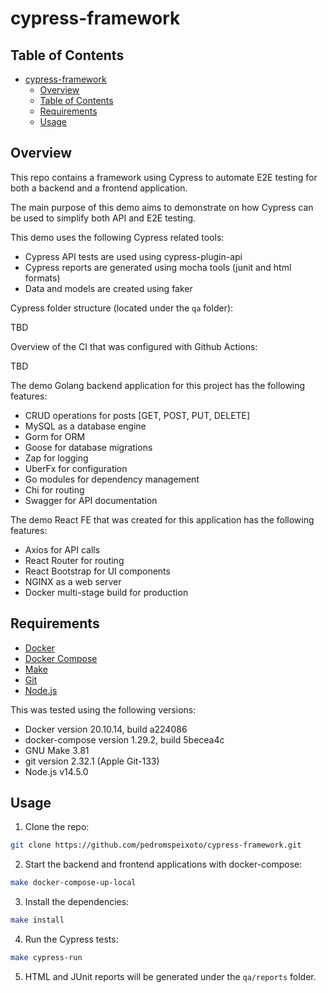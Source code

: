 # cypress-framework

## Table of Contents

- [cypress-framework](#cypress-framework)
  - [Overview](#overview)
  - [Table of Contents](#table-of-contents)
  - [Requirements](#requirements)
  - [Usage](#usage)

## Overview

This repo contains a framework using Cypress to automate E2E testing for both a backend and a frontend application.

The main purpose of this demo aims to demonstrate on how Cypress can be used to simplify both API and E2E testing.

This demo uses the following Cypress related tools:
- Cypress API tests are used using cypress-plugin-api
- Cypress reports are generated using mocha tools (junit and html formats)
- Data and models are created using faker

Cypress folder structure (located under the `qa` folder):

TBD

Overview of the CI that was configured with Github Actions:

TBD

The demo Golang backend application for this project has the following features:
- CRUD operations for posts [GET, POST, PUT, DELETE]
- MySQL as a database engine
- Gorm for ORM
- Goose for database migrations
- Zap for logging
- UberFx for configuration
- Go modules for dependency management
- Chi for routing
- Swagger for API documentation

The demo React FE that was created for this application has the following features:
- Axios for API calls
- React Router for routing
- React Bootstrap for UI components
- NGINX as a web server
- Docker multi-stage build for production

## Requirements

- [Docker](https://docs.docker.com/get-docker/)
- [Docker Compose](https://docs.docker.com/compose/install/)
- [Make](https://www.gnu.org/software/make/)
- [Git](https://git-scm.com/downloads)
- [Node.js](https://nodejs.org/en/download/)

This was tested using the following versions:

- Docker version 20.10.14, build a224086
- docker-compose version 1.29.2, build 5becea4c
- GNU Make 3.81
- git version 2.32.1 (Apple Git-133)
- Node.js v14.5.0

## Usage

1. Clone the repo:

```bash
git clone https://github.com/pedromspeixoto/cypress-framework.git
```

2. Start the backend and frontend applications with docker-compose:

```bash
make docker-compose-up-local
```

3. Install the dependencies:

```bash
make install
```

4. Run the Cypress tests:

```bash
make cypress-run
```

5. HTML and JUnit reports will be generated under the `qa/reports` folder.